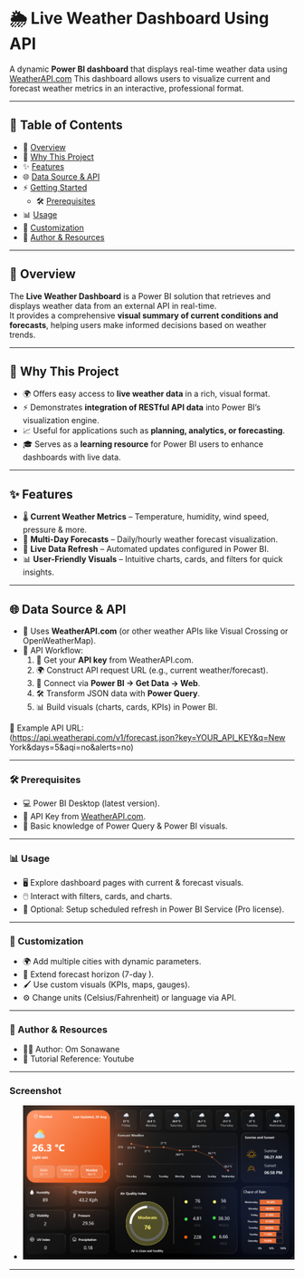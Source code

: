 # 🌦️ Live Weather Dashboard Using API  

A dynamic **Power BI dashboard** that displays real-time weather data using [WeatherAPI.com](https://www.weatherapi.com) This dashboard allows users to visualize current and forecast weather metrics in an interactive, professional format.  

--- 
 
## 📑 Table of Contents
- 🔎 [Overview](#overview)    
- 🎯 [Why This Project](#why-this-project)  
- ✨ [Features](#features)  
- 🌐 [Data Source & API](#data-source--api)   
- ⚡ [Getting Started](#getting-started)    
  - 🛠️ [Prerequisites](#prerequisites)   
- 📊 [Usage](#usage)  
- 🎨 [Customization](#customization)
- 👤 [Author & Resources](#author--resources)   



---

## 🔎 Overview  

The **Live Weather Dashboard** is a Power BI solution that retrieves and displays weather data from an external API in real-time.  
It provides a comprehensive **visual summary of current conditions and forecasts**, helping users make informed decisions based on weather trends.  

---

## 🎯 Why This Project  

- 🌍 Offers easy access to **live weather data** in a rich, visual format.  
- ⚡ Demonstrates **integration of RESTful API data** into Power BI’s visualization engine.  
- 📈 Useful for applications such as **planning, analytics, or forecasting**.  
- 🎓 Serves as a **learning resource** for Power BI users to enhance dashboards with live data.  

---

## ✨ Features  

- 🌡️ **Current Weather Metrics** – Temperature, humidity, wind speed, pressure & more.  
- 📅 **Multi-Day Forecasts** – Daily/hourly weather forecast visualization.  
- 🔄 **Live Data Refresh** – Automated updates configured in Power BI.  
- 📊 **User-Friendly Visuals** – Intuitive charts, cards, and filters for quick insights.  

---

## 🌐 Data Source & API  

- 🔑 Uses **WeatherAPI.com** (or other weather APIs like Visual Crossing or OpenWeatherMap).  
- 📡 API Workflow:  
  1. 🔑 Get your **API key** from WeatherAPI.com.  
  2. 🌍 Construct API request URL (e.g., current weather/forecast).  
  3. 🔗 Connect via **Power BI → Get Data → Web**.  
  4. 🛠️ Transform JSON data with **Power Query**.  
  5. 📊 Build visuals (charts, cards, KPIs) in Power BI.   

📌 Example API URL:  
(https://api.weatherapi.com/v1/forecast.json?key=YOUR_API_KEY&q=New York&days=5&aqi=no&alerts=no)

---

### 🛠️ Prerequisites  
- 💻 Power BI Desktop (latest version).  
- 🔑 API Key from [WeatherAPI.com](https://www.weatherapi.com).  
- 📘 Basic knowledge of Power Query & Power BI visuals.

---

### 📊 Usage
- 🖥️ Explore dashboard pages with current & forecast visuals.
- 🖱️ Interact with filters, cards, and charts.
- 📅 Optional: Setup scheduled refresh in Power BI Service (Pro license). 

---

### 🎨 Customization
- 🌍 Add multiple cities with dynamic parameters.
- 📅 Extend forecast horizon (7-day ).
- 🖌️ Use custom visuals (KPIs, maps, gauges).
- ⚙️ Change units (Celsius/Fahrenheit) or language via API.

---

### 👤 Author & Resources
- 👨‍💻 Author: Om Sonawane
- 📖 Tutorial Reference: Youtube

---

### Screenshot

  - ![Alt text](https://github.com/OmSonawane-360/PowerBi-Dashboard-With-Weather-API/blob/main/WeatherAPI_Dashboard.png)


---
